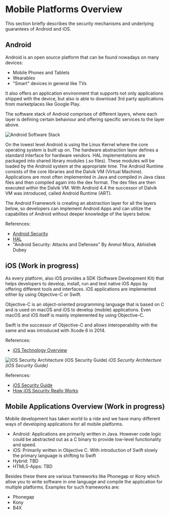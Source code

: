 # Mobile Platforms Overview

This section briefly describes the security mechanisms and underlying guarantees of Android and iOS.

## Android 

Android is an open source platform that can be found nowadays on many devices:

* Mobile Phones and Tablets
* Wearables
* "Smart" devices in general like TVs

It also offers an application environment that supports not only applications shipped with the device, but also is able to download 3rd party applications from marketplaces like Google Play. 

The software stack of Android comprises of different layers, where each layer is defining certain behaviour and offering specific services to the layer above. 

![Android Software Stack](https://source.android.com/security/images/android_software_stack.png)

On the lowest level Android is using the Linux Kernel where the core operating system is built up on. The hardware abstraction layer defines a standard interface for hardware vendors. HAL implementations are packaged into shared library modules (.so files). These modules will be loaded by the Android system at the appropriate time. The Android Runtime consists of the core libraries and the Dalvik VM (Virtual Machine). Applications are most often implemented in Java and compiled in Java class files and then compiled again into the dex format. The dex files are then executed within the Dalvik VM. With Android 4.4 the successor of Dalvik VM was introduced, called Android Runtime (ART).

The Android Framework is creating an abstraction layer for all the layers below, so developers can implement Android Apps and can utilize the capabilites of Android without deeper knowledge of the layers below.  



References: 
+ [Android Security](https://source.android.com/security/)
+ [HAL](https://source.android.com/devices/)
+ "Android Security: Attacks and Defenses" By Anmol Misra, Abhishek Dubey


## iOS (Work in progress)

As every platform, also iOS provides a SDK (Software Development Kit) that helps developers to develop, install, run and test native iOS Apps by offering different tools and interfaces. iOS applications are implemented either by using Objective-C or Swift. 

Objective-C is an object-oriented programming language that is based on C and is used on macOS and iOS to develop (mobile) applications. Even macOS and iOS itself is mainly implemented by using Objective-C. 

Swift is the successor of Objective-C and allows interoperability with the same and was introduced with Xcode 6 in 2014. 



References:
+ [iOS Technology Overview](https://developer.apple.com/library/content/documentation/Miscellaneous/Conceptual/iPhoneOSTechOverview/Introduction/Introduction.html#//apple_ref/doc/uid/TP40007898-CH1-SW1)

![iOS Security Architecture (iOS Security Guide)](http://bb-conservation.de/sven/iOS_Security_Architecture.png)
*iOS Security Architecture (iOS Security Guide)*


References: 
+ [iOS Security Guide](https://www.apple.com/business/docs/iOS_Security_Guide.pdf)
+ [How iOS Security Really Works](https://developer.apple.com/videos/play/wwdc2016/705/)

## Mobile Applications Overview (Work in progress)

Mobile development has taken world to a ride and we have many different ways of developing applications for all mobile platforms.

* Android: Applications are primarily written in Java. However code logic could be abstracted out as a C binary to provide low-level functionality and speed.
* iOS: Primarily written in Objective C. With introduction of Swift slowly the primary language is shifting to Swift
* Hybrid: TBD
* HTML5-Apps: TBD

Besides these there are various frameworks like Phonegap or Kony which allow you to write software in one language and compile the application for multiple platforms.
Examples for such frameworks are:
* Phonegap
* Kony 
* B4X
